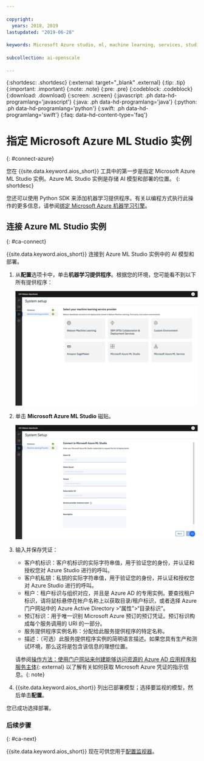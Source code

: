 ```yaml
---

copyright:
  years: 2018, 2019
lastupdated: "2019-06-28"

keywords: Microsoft Azure studio, ml, machine learning, services, studio

subcollection: ai-openscale

---
```


{:shortdesc: .shortdesc}
{:external: target="_blank" .external}
{:tip: .tip}
{:important: .important}
{:note: .note}
{:pre: .pre}
{:codeblock: .codeblock}
{:download: .download}
{:screen: .screen}
{:javascript: .ph data-hd-programlang='javascript'}
{:java: .ph data-hd-programlang='java'}
{:python: .ph data-hd-programlang='python'}
{:swift: .ph data-hd-programlang='swift'}
{:faq: data-hd-content-type='faq'}

# 指定 Microsoft Azure ML Studio 实例
{: #connect-azure}

您在 {{site.data.keyword.aios_short}} 工具中的第一步是指定 Microsoft Azure ML Studio 实例。Azure ML Studio 实例是存储 AI 模型和部署的位置。
{: shortdesc}

您还可以使用 Python SDK 来添加机器学习提供程序。有关以编程方式执行此操作的更多信息，请参阅[绑定 Microsoft Azure 机器学习引擎](/docs/services/ai-openscale?topic=ai-openscale-cml-connect#cml-azbind)。

## 连接 Azure ML Studio 实例
{: #ca-connect}

{{site.data.keyword.aios_short}} 连接到 Azure ML Studio 实例中的 AI 模型和部署。

1. 从**配置**选项卡中，单击**机器学习提供程序**。根据您的环境，您可能看不到以下所有提供程序：

   ![显示“选择机器学习服务提供程序”屏幕，其中包含受支持的机器学习引擎的磁贴](images/wos-machine-learning-providers-selection.png)

1.  单击 **Microsoft Azure ML Studio** 磁贴。

    ![输入 Azure ML Studio 凭证](images/connect-azure-cred.png)

1.  输入并保存凭证：

    - 客户机标识：客户机标识的实际字符串值，用于验证您的身份，并认证和授权您对 Azure Studio 进行的呼叫。
    - 客户机私钥：私钥的实际字符串值，用于验证您的身份，并认证和授权您对 Azure Studio 进行的呼叫。
    - 租户：租户标识与组织对应，并且是 Azure AD 的专用实例。要查找租户标识，请将鼠标悬停在帐户名称上以获取目录/租户标识，或者选择 Azure 门户网站中的 Azure Active Directory >“属性”>“目录标识”。
    - 预订标识：用于唯一识别 Microsoft Azure 预订的预订凭证。预订标识构成每个服务调用的 URI 的一部分。
    - 服务提供程序实例名称：分配给此服务提供程序的特定名称。
    - 描述：（可选）此服务提供程序实例的简明语言描述。如果您具有生产和测试环境，那么这将是包含该信息的理想位置。


    请参阅[操作方法：使用门户网站来创建能够访问资源的 Azure AD 应用程序和服务主体](https://docs.microsoft.com/en-us/azure/active-directory/develop/howto-create-service-principal-portal){: external} 以了解有关如何获取 Microsoft Azure 凭证的指示信息。{: note}

1.  {{site.data.keyword.aios_short}} 列出已部署模型；选择要监视的模型，然后单击**配置**。

您已成功选择部署。

### 后续步骤
{: #ca-next}

{{site.data.keyword.aios_short}} 现在可供您用于[配置监视器](/docs/services/ai-openscale?topic=ai-openscale-mo-config)。
